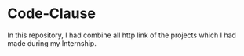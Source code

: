 # Code-Clause
In this repository, I had combine all http link of the projects which I had made during my Internship.
